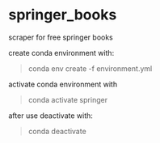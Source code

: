 # springer_books
scraper for free springer books

create conda environment with:
> conda env create -f environment.yml

activate conda environment with
> conda activate springer

after use deactivate with:
> conda deactivate